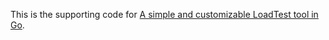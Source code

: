 This is the supporting code for [A simple and customizable LoadTest tool in Go](https://peng.fyi/post/simple-customizable-loadtest/).